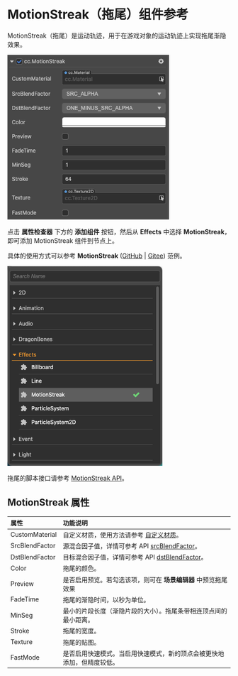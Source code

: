 # MotionStreak（拖尾）组件参考

MotionStreak（拖尾）是运动轨迹，用于在游戏对象的运动轨迹上实现拖尾渐隐效果。

![motionstreak](motion-streak/motionstreak.png)

点击 **属性检查器** 下方的 **添加组件** 按钮，然后从 **Effects** 中选择 **MotionStreak**，即可添加 MotionStreak 组件到节点上。

具体的使用方式可以参考 **MotionStreak** ([GitHub](https://github.com/cocos/cocos-test-projects/tree/v3.0/assets/cases/ui/24.motion-streak) | [Gitee](https://gitee.com/mirrors_cocos-creator/test-cases-3d/tree/v3.0/assets/cases/ui/24.motion-streak)) 范例。

![add motionStreak](motion-streak/add-motion-streak.png)

拖尾的脚本接口请参考 [MotionStreak API](__APIDOC__/zh/classes/particle2d.motionstreak.html)。

## MotionStreak 属性

| 属性 |   功能说明
| :-------------- | :----------- |
| CustomMaterial | 自定义材质，使用方法请参考 [自定义材质](./../../ui-system/components/engine/ui-material.md)。 |
| SrcBlendFactor | 源混合因子值，详情可参考 API [srcBlendFactor](__APIDOC__/zh/classes/particle2d.particlesystem2d.html#srcblendfactor)。 |
| DstBlendFactor | 目标混合因子值，详情可参考 API [dstBlendFactor](__APIDOC__/zh/classes/particle2d.particlesystem2d.html#dstblendfactor)。 |
| Color | 拖尾的颜色。 |
| Preview | 是否启用预览。若勾选该项，则可在 **场景编辑器** 中预览拖尾效果 |
| FadeTime | 拖尾的渐隐时间，以秒为单位。|
| MinSeg   | 最小的片段长度（渐隐片段的大小）。拖尾条带相连顶点间的最小距离。|
| Stroke   | 拖尾的宽度。|
| Texture  | 拖尾的贴图。|
| FastMode | 是否启用快速模式。当启用快速模式，新的顶点会被更快地添加，但精度较低。|
